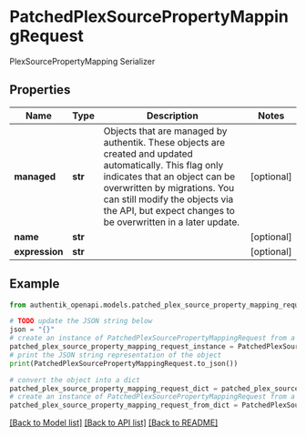# PatchedPlexSourcePropertyMappingRequest

PlexSourcePropertyMapping Serializer

## Properties

Name | Type | Description | Notes
------------ | ------------- | ------------- | -------------
**managed** | **str** | Objects that are managed by authentik. These objects are created and updated automatically. This flag only indicates that an object can be overwritten by migrations. You can still modify the objects via the API, but expect changes to be overwritten in a later update. | [optional] 
**name** | **str** |  | [optional] 
**expression** | **str** |  | [optional] 

## Example

```python
from authentik_openapi.models.patched_plex_source_property_mapping_request import PatchedPlexSourcePropertyMappingRequest

# TODO update the JSON string below
json = "{}"
# create an instance of PatchedPlexSourcePropertyMappingRequest from a JSON string
patched_plex_source_property_mapping_request_instance = PatchedPlexSourcePropertyMappingRequest.from_json(json)
# print the JSON string representation of the object
print(PatchedPlexSourcePropertyMappingRequest.to_json())

# convert the object into a dict
patched_plex_source_property_mapping_request_dict = patched_plex_source_property_mapping_request_instance.to_dict()
# create an instance of PatchedPlexSourcePropertyMappingRequest from a dict
patched_plex_source_property_mapping_request_from_dict = PatchedPlexSourcePropertyMappingRequest.from_dict(patched_plex_source_property_mapping_request_dict)
```
[[Back to Model list]](../README.md#documentation-for-models) [[Back to API list]](../README.md#documentation-for-api-endpoints) [[Back to README]](../README.md)


